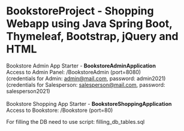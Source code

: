# BookstoreProject  - Shopping Webapp using Java Spring Boot, Thymeleaf, Bootstrap, jQuery and HTML <br/>
Bookstore Admin App Starter - <b>BookstoreAdminApplication</b> <br/>
Access to Admin Panel: /BookstoreAdmin (port=8080)<br/>
(credentials for Admin: admin@mail.com, password: admin2021) <br/>
(credentials for Salesperson: salesperson@mail.com, password: salesperson2021)<br/><br/>
Bookstore Shopping App Starter - <b>BookstoreShoppingApplication</b><br/>
Access to Bookstore: /Bookstore (port=80)<br/>

For filling the DB need to use script: filling_db_tables.sql


